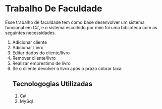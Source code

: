 <h1>Trabalho De Faculdade</h1>
<p>Esse trabalho de faculdade tem como base desenvolver um sistema funcional em C#, e o sistema escolhido por mim foi uma biblioteca com as seguintes necessidades.
<ol>
  <li>Adicionar cliente</li>
  <li>Adicionar Livro</li>
  <li>Editar dados do cliente/livro</li>
  <li>Remover cliente/livro</li>
  <li>Realizar emprestimo de livro</li>
  <li>Se o cliente devolver o livro após o prazo cobrar taxa</li>

  <h2>Tecnologogias Utilizadas</h2>
  <ol>
    <li>C#</li>
    <li>MySql</li>
  </ol>
  
  
</ol>

</p>
